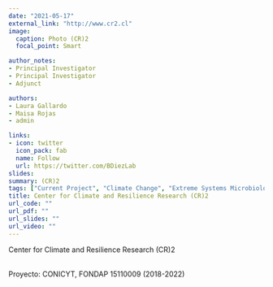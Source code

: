 ```yaml
---
date: "2021-05-17"
external_link: "http://www.cr2.cl"
image:
  caption: Photo (CR)2
  focal_point: Smart

author_notes:
- Principal Investigator
- Principal Investigator
- Adjunct 

authors:
- Laura Gallardo
- Maisa Rojas
- admin

links:
- icon: twitter
  icon_pack: fab
  name: Follow
  url: https://twitter.com/BDiezLab
slides: 
summary: (CR)2
tags: ["Current Project", "Climate Change", "Extreme Systems Microbiology", "Extreme Systems Virology"]
title: Center for Climate and Resilience Research (CR)2
url_code: ""
url_pdf: ""
url_slides: ""
url_video: ""
---
```


Center for Climate and Resilience Research (CR)2 <br><br>


Proyecto: CONICYT, FONDAP 15110009 (2018-2022)